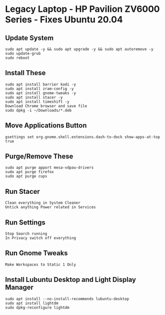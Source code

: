 # Legacy Laptop - HP Pavilion ZV6000 Series - Fixes Ubuntu 20.04
## Update System
    sudo apt update -y && sudo apt upgrade -y && sudo apt autoremove -y
    sudo update-grub
    sudo reboot
## Install These
    sudo apt install barrier kodi -y
    sudo apt install zram-config -y
    sudo apt install gnome-tweaks -y
    sudo apt install stacer -y
    sudo apt install timeshift -y
    Download Chrome browser and save file
    sudo dpkg -i ~/Downloads/*.deb
## Move Applications Button
    gsettings set org.gnome.shell.extensions.dash-to-dock show-apps-at-top true
## Purge/Remove These
    sudo apt purge apport mesa-vdpau-drivers
    sudo apt purge firefox
    sudo apt purge cups
## Run Stacer
    Clean everything in System Cleaner
    Untick anything Power related in Services
## Run Settings
    Stop Search running
    In Privacy switch off everything
## Run Gnome Tweaks
    Make Workspaces to Static 1 Only 
## Install Lubuntu Desktop and Light Display Manager
    sudo apt install --no-install-recommends lubuntu-desktop 
    sudo apt install lightdm
    sudo dpkg-reconfigure lightdm

